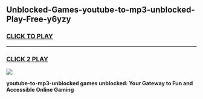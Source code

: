 
## Unblocked-Games-youtube-to-mp3-unblocked-Play-Free-y6yzy
<h3>
<a href="https://premium76.site?title=youtube-to-mp3-unblocked&ref=20M">CLICK TO PLAY</a></h3>
<hr>

<h3>
<a href="https://premium76.site?title=youtube-to-mp3-unblocked&ref=20M">CLICK 2 PLAY</a>
  
</h3>

<a href="https://premium76.site?title=youtube-to-mp3-unblocked&ref=19M"><img src="https://clearcache.store/games.png"></a>


**youtube-to-mp3-unblocked games unblocked: Your Gateway to Fun and Accessible Online Gaming**
